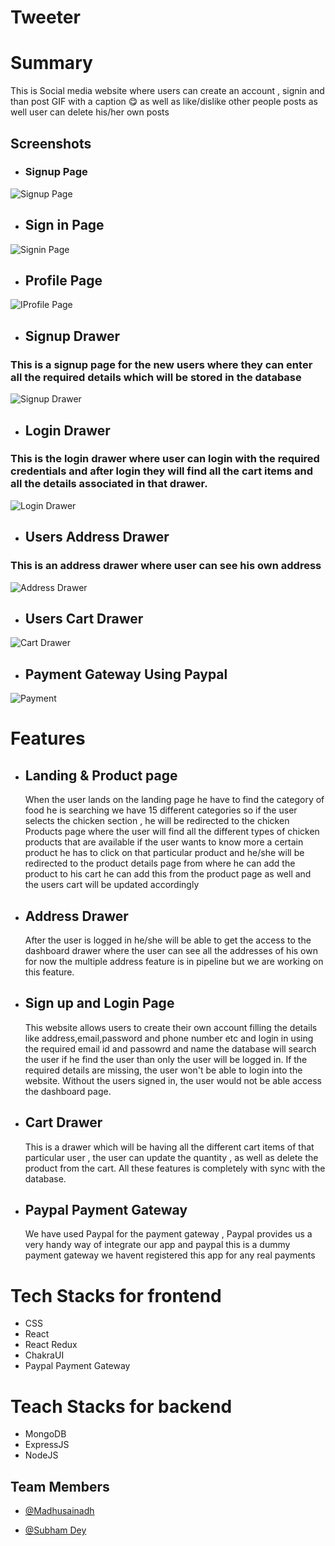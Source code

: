 # Tweeter

# Summary

This is Social media website where users can  create an account , signin and than post GIF with a caption 😋 as well as like/dislike other people posts as well user can delete his/her own posts

## Screenshots

- ### Signup Page

![Signup Page](https://user-images.githubusercontent.com/40628582/206829518-5d657795-5746-4825-bf06-8f80c399a96d.png)
​

- ## Sign in Page

![Signin Page](https://user-images.githubusercontent.com/40628582/206829558-652607cc-cda9-40dc-b17f-e6f97564b7fc.png)

- ## Profile Page

![IProfile Page](https://user-images.githubusercontent.com/40628582/206829599-8961604c-7d9d-47f4-b289-79052eaa8727.png)

- ## Signup Drawer

### This is a signup page for the new users where they can enter all the required details which will be stored in the database

![Signup Drawer](https://user-images.githubusercontent.com/40628582/203827087-ba10b509-dbc9-4338-94f7-30af09377ea8.png)

- ## Login Drawer

### This is the login drawer where user can login with the required credentials and after login they will find all the cart items and all the details associated in that drawer.

![Login Drawer](https://user-images.githubusercontent.com/40628582/203826996-76b7b4f8-8865-42b0-b4a1-ce448e9abdee.png)

- ## Users Address Drawer

### This is an address drawer where user can see his own address

![Address Drawer](https://user-images.githubusercontent.com/40628582/203828045-2511026e-0f64-4a4e-b25b-01e53e4cd81f.png)

- ## Users Cart Drawer

![Cart Drawer](https://user-images.githubusercontent.com/40628582/203828625-b06908e3-ec2e-45fa-8420-d6dfd2206a05.png)

- ## Payment Gateway Using Paypal

![Payment](https://user-images.githubusercontent.com/40628582/203834271-2520919e-0029-4795-a8c9-a08ec77f8a2b.png)
 
# Features

- ## Landing & Product page
  When the user lands on the landing page he have to find the category of food he is searching we have 15 different categories so if the user selects the chicken section , he will be redirected to the chicken Products page where the user will find all the different types of chicken products that are available if the user wants to know more a certain product he has to click on that particular product and he/she will be redirected to the product details page from where he can add the product to his cart he can add this from the product page as well and the users cart will be updated accordingly
- ## Address Drawer

  After the user is logged in he/she will be able to get the access to the dashboard drawer where the user can see all the addresses of his own for now the multiple address feature is in pipeline but we are working on this feature.

- ## Sign up and Login Page
  This website allows users to create their own account filling the details like address,email,password and phone number etc and login in using the required email id and passowrd and name the database will search the user if he find the user than only the user will be logged in. If the required details are missing, the user won't be able to login into the website. Without the users signed in, the user would not be able access the dashboard page.
- ## Cart Drawer
  This is a drawer which will be having all the different cart items of that particular user , the user can update the quantity , as well as delete the product
  from the cart. All these features is completely with sync with the database.
- ## Paypal Payment Gateway
  We have used Paypal for the payment gateway , Paypal provides us a very handy way of integrate our app and paypal this is a dummy payment gateway we havent registered this app for any real payments
# Tech Stacks for frontend

- CSS
- React
- React Redux
- ChakraUI
- Paypal Payment Gateway

# Teach Stacks for backend

- MongoDB
- ExpressJS
- NodeJS

## Team Members

- [@Madhusainadh](https://github.com/Madhusainadh)
- [@Subham Dey](https://github.com/jstgrowup)

  ​
